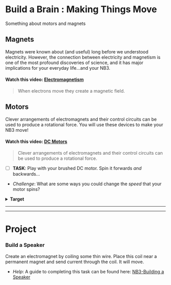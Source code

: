 # Build a Brain : Making Things Move
Something about motors and magnets

## Magnets
Magnets were known about (and useful) long before we understood electricity. However, the connection between electricity and magnetism is one of the most profound discoveries of science, and it has major implications for your everyday life...and your NB3.

#### Watch this video: [Electromagnetism](https://vimeo.com/1000810115)
> When electrons move they create a magnetic field.

## Motors
Clever arrangements of electromagnets and their control circuits can be used to produce a rotational force. You will use these devices to make your NB3 move!

#### Watch this video: [DC Motors](https://vimeo.com/1000824116)
> Clever arrangements of electromagnets and their control circuits can be used to produce a rotational force.

- [ ] **TASK**: Play with your brushed DC motor. Spin it forwards *and* backwards...
- *Challenge*: What are some ways you could change the *speed* that your motor spins?
<details><summary><strong>Target</strong></summary>
Switching the direction that current flows through your motor will change the direction it spins.
</details><hr>

---

# Project
### Build a Speaker
Create an electromagnet by coiling some thin wire. Place this coil near a permanent magnet and send current through the coil. It will move. 
- *Help*: A guide to completing this task can be found here: [NB3-Building a Speaker](https://vimeo.com/??????)
